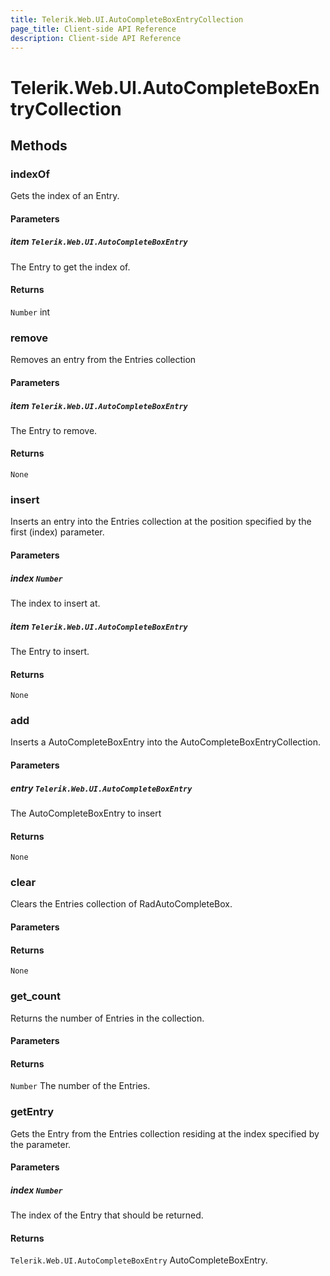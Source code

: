 ```yaml
---
title: Telerik.Web.UI.AutoCompleteBoxEntryCollection
page_title: Client-side API Reference
description: Client-side API Reference
---
```


# Telerik.Web.UI.AutoCompleteBoxEntryCollection  

## Methods

### indexOf

Gets the index of an Entry.

#### Parameters

##### item `Telerik.Web.UI.AutoCompleteBoxEntry`

 The Entry to get the index of.

#### Returns

`Number` int

### remove

Removes an entry from the Entries collection

#### Parameters

##### item `Telerik.Web.UI.AutoCompleteBoxEntry`

The Entry to remove.

#### Returns

`None` 

### insert

Inserts an entry into the Entries collection at the position specified by the first (index) parameter.

#### Parameters

##### index `Number`

The index to insert at.

##### item `Telerik.Web.UI.AutoCompleteBoxEntry`

The Entry to insert.

#### Returns

`None` 

### add

Inserts a AutoCompleteBoxEntry into the AutoCompleteBoxEntryCollection.

#### Parameters

##### entry `Telerik.Web.UI.AutoCompleteBoxEntry`

The AutoCompleteBoxEntry to insert

#### Returns

`None` 

### clear

Clears the Entries collection of RadAutoCompleteBox.

#### Parameters

#### Returns

`None` 

### get_count

Returns the number of Entries in the collection.

#### Parameters

#### Returns

`Number` The number of the Entries.

### getEntry

Gets the Entry from the Entries collection residing at the index specified by the parameter.

#### Parameters

##### index `Number`

The index of the Entry that should be returned.

#### Returns

`Telerik.Web.UI.AutoCompleteBoxEntry` AutoCompleteBoxEntry.

